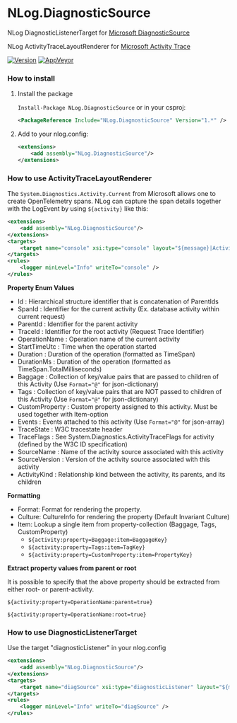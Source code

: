 # NLog.DiagnosticSource
NLog DiagnosticListenerTarget for [Microsoft DiagnosticSource](https://github.com/dotnet/runtime/blob/master/src/libraries/System.Diagnostics.DiagnosticSource/src/DiagnosticSourceUsersGuide.md)

NLog ActivityTraceLayoutRenderer for [Microsoft Activity Trace](https://github.com/dotnet/runtime/blob/master/src/libraries/System.Diagnostics.DiagnosticSource/src/ActivityUserGuide.md)

[![Version](https://badge.fury.io/nu/NLog.DiagnosticSource.svg)](https://www.nuget.org/packages/NLog.DiagnosticSource)
[![AppVeyor](https://img.shields.io/appveyor/ci/nlog/NLog-DiagnosticSource/master.svg)](https://ci.appveyor.com/project/nlog/NLog-DiagnosticSource/branch/master)

### How to install

1) Install the package

    `Install-Package NLog.DiagnosticSource` or in your csproj:

    ```xml
    <PackageReference Include="NLog.DiagnosticSource" Version="1.*" />
    ```

2) Add to your nlog.config:

    ```xml
    <extensions>
        <add assembly="NLog.DiagnosticSource"/>
    </extensions>
    ```

### How to use ActivityTraceLayoutRenderer
The `System.Diagnostics.Activity.Current` from Microsoft allows one to create OpenTelemetry spans. 
NLog can capture the span details together with the LogEvent by using `${activity}` like this:

```xml
<extensions>
    <add assembly="NLog.DiagnosticSource"/>
</extensions>
<targets>
    <target name="console" xsi:type="console" layout="${message}|ActivityId=${activity:property=TraceId}" />
</targets>
<rules>
    <logger minLevel="Info" writeTo="console" />
</rules>
```

**Property Enum Values**
- Id : Hierarchical structure identifier that is concatenation of ParentIds
- SpanId : Identifier for the current activity (Ex. database activity within current request)
- ParentId : Identifier for the parent activity
- TraceId : Identifier for the root activity (Request Trace Identifier)
- OperationName : Operation name of the current activity
- StartTimeUtc : Time when the operation started
- Duration : Duration of the operation (formatted as TimeSpan)
- DurationMs : Duration of the operation (formatted as TimeSpan.TotalMilliseconds)
- Baggage : Collection of key/value pairs that are passed to children of this Activity (Use `Format="@"` for json-dictionary)
- Tags : Collection of key/value pairs that are NOT passed to children of this Activity (Use `Format="@"` for json-dictionary)
- CustomProperty : Custom property assigned to this activity. Must be used together with Item-option
- Events : Events attached to this activity (Use `Format="@"` for json-array)
- TraceState : W3C tracestate header
- TraceFlags : See System.Diagnostics.ActivityTraceFlags for activity (defined by the W3C ID specification) 
- SourceName : Name of the activity source associated with this activity
- SourceVersion : Version of the activity source associated with this activity
- ActivityKind : Relationship kind between the activity, its parents, and its children

**Formatting**
- Format: Format for rendering the property.
- Culture: CultureInfo for rendering the property (Default Invariant Culture)
- Item: Lookup a single item from property-collection (Baggage, Tags, CustomProperty)
  - `${activity:property=Baggage:item=BaggageKey}`
  - `${activity:property=Tags:item=TagKey}`
  - `${activity:property=CustomProperty:item=PropertyKey}`

**Extract property values from parent or root**

It is possible to specify that the above property should be extracted from either root- or parent-activity.

```
${activity:property=OperationName:parent=true}
```

```
${activity:property=OperationName:root=true}
```

### How to use DiagnosticListenerTarget

Use the target "diagnosticListener" in your nlog.config

```xml
<extensions>
    <add assembly="NLog.DiagnosticSource"/>
</extensions>
<targets>
    <target name="diagSource" xsi:type="diagnosticListener" layout="${message}" sourceName="nlog" eventName="${logger}" />
</targets>
<rules>
    <logger minLevel="Info" writeTo="diagSource" />
</rules>
```

